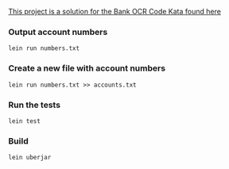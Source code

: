 [This project is a solution for the Bank OCR Code Kata found here][1]

### Output account numbers

```shell
lein run numbers.txt
```

### Create a new file with account numbers

```shell
lein run numbers.txt >> accounts.txt
```

### Run the tests

```shell
lein test
```

### Build

```shell
lein uberjar
```

[1]: http://codingdojo.org/kata/BankOCR/#suggested-test-cases

